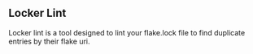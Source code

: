 ## Locker Lint

Locker lint is a tool designed to lint your flake.lock file to find duplicate entries by their flake uri.


